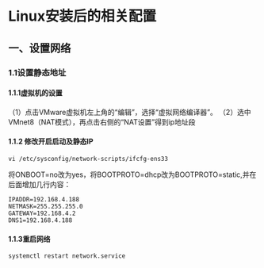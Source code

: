 # Linux安装后的相关配置

## 一、设置网络

### 1.1设置静态地址

#### 1.1.1虚拟机的设置

（1）点击VMware虚拟机左上角的“编辑”，选择“虚拟网络编译器”。 
（2）选中VMnet8（NAT模式），再点击右侧的“NAT设置”得到ip地址段

#### 1.1.2 修改开启启动及静态IP

```
vi /etc/sysconfig/network-scripts/ifcfg-ens33
```
将ONBOOT=no改为yes，将BOOTPROTO=dhcp改为BOOTPROTO=static,并在后面增加几行内容： 
```
IPADDR=192.168.4.188 
NETMASK=255.255.255.0 
GATEWAY=192.168.4.2 
DNS1=192.168.4.188 
```

#### 1.1.3重启网络

```
systemctl restart network.service
```

